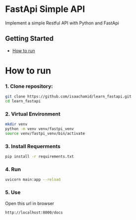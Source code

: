 # FastApi Simple API
Implement a simple Restful API with Python and FastApi


## Getting Started
- [How to run](#how-to-run)

# How to run
### 1. Clone repository:
```bash
git clone https://github.com/isaachamid/learn_fastapi.git
cd learn_fastapi
```

### 2. Virtual Environment
```bash
mkdir venv
python -m venv venv/fastpi_venv
source venv/fastpi_venv/bin/activate
```
### 3. Install Requerments
```bash
pip install -r requirements.txt
```
### 4. Run
```bash
uvicorn main:app --reload
```
### 5. Use
Open this url in browser
```bash
http://localhost:8000/docs
```